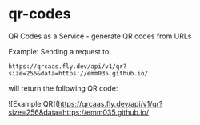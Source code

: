 # qr-codes

QR Codes as a Service - generate QR codes from URLs

Example:
Sending a request to:

```
https://qrcaas.fly.dev/api/v1/qr?size=256&data=https://emm035.github.io/
```

will return the following QR code:

![Example QR](https://qrcaas.fly.dev/api/v1/qr?size=256&data=https://emm035.github.io/
